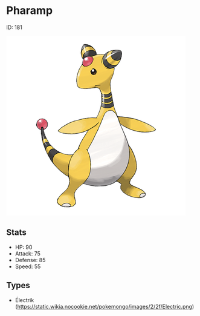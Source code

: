 # Pharamp


ID: 181

![](https://raw.githubusercontent.com/PokeAPI/sprites/master/sprites/pokemon/other/official-artwork/181.png "Pharamp")

## Stats


 - HP: 90
 - Attack: 75
 - Defense: 85
 - Speed: 55

## Types


 - Électrik (https://static.wikia.nocookie.net/pokemongo/images/2/2f/Electric.png)
